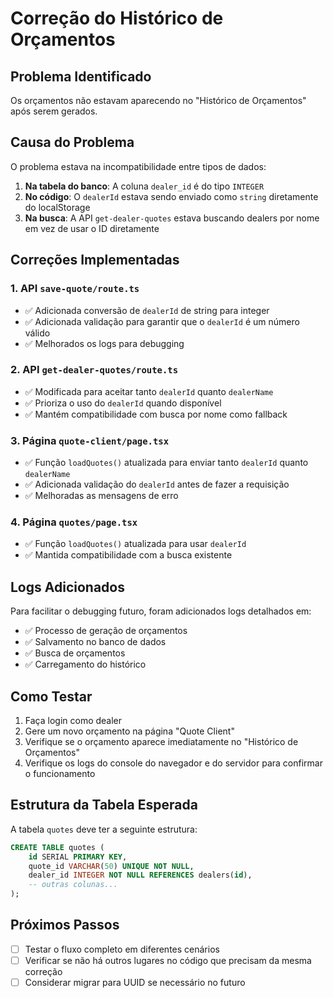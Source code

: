# Correção do Histórico de Orçamentos

## Problema Identificado

Os orçamentos não estavam aparecendo no "Histórico de Orçamentos" após serem gerados.

## Causa do Problema

O problema estava na incompatibilidade entre tipos de dados:

1. **Na tabela do banco**: A coluna `dealer_id` é do tipo `INTEGER`
2. **No código**: O `dealerId` estava sendo enviado como `string` diretamente do localStorage
3. **Na busca**: A API `get-dealer-quotes` estava buscando dealers por nome em vez de usar o ID diretamente

## Correções Implementadas

### 1. API `save-quote/route.ts`
- ✅ Adicionada conversão de `dealerId` de string para integer
- ✅ Adicionada validação para garantir que o `dealerId` é um número válido
- ✅ Melhorados os logs para debugging

### 2. API `get-dealer-quotes/route.ts`
- ✅ Modificada para aceitar tanto `dealerId` quanto `dealerName`
- ✅ Prioriza o uso do `dealerId` quando disponível
- ✅ Mantém compatibilidade com busca por nome como fallback

### 3. Página `quote-client/page.tsx`
- ✅ Função `loadQuotes()` atualizada para enviar tanto `dealerId` quanto `dealerName`
- ✅ Adicionada validação do `dealerId` antes de fazer a requisição
- ✅ Melhoradas as mensagens de erro

### 4. Página `quotes/page.tsx`
- ✅ Função `loadQuotes()` atualizada para usar `dealerId`
- ✅ Mantida compatibilidade com a busca existente

## Logs Adicionados

Para facilitar o debugging futuro, foram adicionados logs detalhados em:
- ✅ Processo de geração de orçamentos
- ✅ Salvamento no banco de dados
- ✅ Busca de orçamentos
- ✅ Carregamento do histórico

## Como Testar

1. Faça login como dealer
2. Gere um novo orçamento na página "Quote Client"
3. Verifique se o orçamento aparece imediatamente no "Histórico de Orçamentos"
4. Verifique os logs do console do navegador e do servidor para confirmar o funcionamento

## Estrutura da Tabela Esperada

A tabela `quotes` deve ter a seguinte estrutura:
```sql
CREATE TABLE quotes (
    id SERIAL PRIMARY KEY,
    quote_id VARCHAR(50) UNIQUE NOT NULL,
    dealer_id INTEGER NOT NULL REFERENCES dealers(id),
    -- outras colunas...
);
```

## Próximos Passos

- [ ] Testar o fluxo completo em diferentes cenários
- [ ] Verificar se não há outros lugares no código que precisam da mesma correção
- [ ] Considerar migrar para UUID se necessário no futuro
